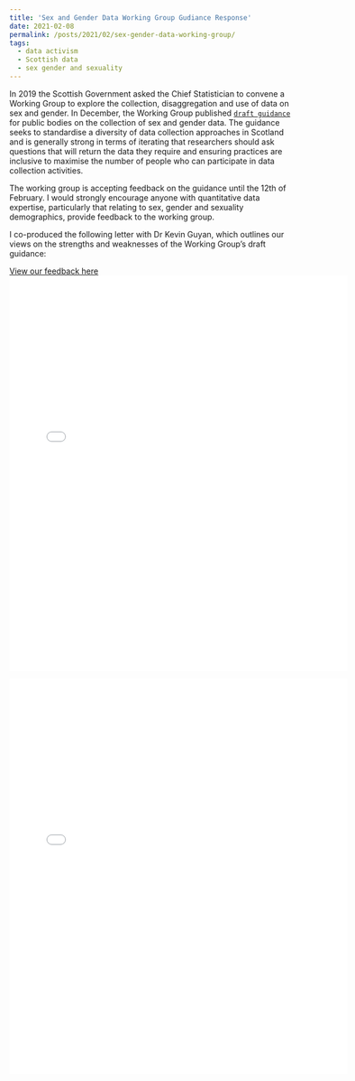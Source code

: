 ```yaml
---
title: 'Sex and Gender Data Working Group Gudiance Response'
date: 2021-02-08
permalink: /posts/2021/02/sex-gender-data-working-group/
tags:
  - data activism 
  - Scottish data 
  - sex gender and sexuality 
---
```


In 2019 the Scottish Government asked the Chief Statistician to convene a Working Group to explore the collection, disaggregation and use of data on sex and gender. In December, the Working Group published [`draft guidance`](https://www.gov.scot/publications/sex-and-gender-in-data-working-group---collecting-data-on-sex-and-gender-draft-guidance-for-feedback/) for public bodies on the collection of sex and gender data. The guidance seeks to standardise a diversity of data collection approaches in Scotland and is generally strong in terms of iterating that researchers should ask questions that will return the data they require and ensuring practices are inclusive to maximise the number of people who can participate in data collection activities.

The working group is accepting feedback on the guidance until the 12th of February. I would strongly encourage anyone with quantitative data expertise, particularly that relating to sex, gender and sexuality demographics, provide feedback to the working group.

I co-produced the following letter with Dr Kevin Guyan, which outlines our views on the strengths and weaknesses of the Working Group’s draft guidance: 

[View our feedback here](http://kenglish95.github.io/files/CV.pdf)
<embed src="{{ kenglish95.github.io }}/files/Sex_Gender_Data_Working_Group_Letter.pdf" width="600" height="700" type='application/pdf'>


<embed src="{{ kenglish95.github.io }}/files/Sex_Gender_Data_Working_Group_Letter.pdf" width="600" height="700" type='application/pdf'>